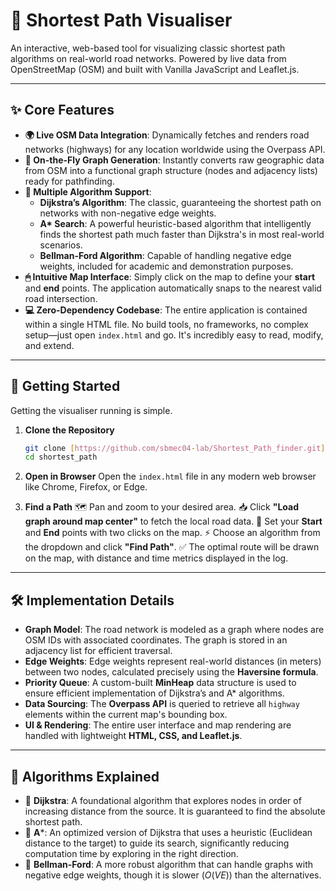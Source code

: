 # 🚦 Shortest Path Visualiser

An interactive, web-based tool for visualizing classic shortest path algorithms on real-world road networks. Powered by live data from OpenStreetMap (OSM) and built with Vanilla JavaScript and Leaflet.js.

---

## ✨ Core Features

* **🌍 Live OSM Data Integration**: Dynamically fetches and renders road networks (highways) for any location worldwide using the Overpass API.
* **🔗 On-the-Fly Graph Generation**: Instantly converts raw geographic data from OSM into a functional graph structure (nodes and adjacency lists) ready for pathfinding.
* **🧮 Multiple Algorithm Support**:
    * **Dijkstra’s Algorithm**: The classic, guaranteeing the shortest path on networks with non-negative edge weights.
    * **A\* Search**: A powerful heuristic-based algorithm that intelligently finds the shortest path much faster than Dijkstra's in most real-world scenarios.
    * **Bellman-Ford Algorithm**: Capable of handling negative edge weights, included for academic and demonstration purposes.
* **🖱 Intuitive Map Interface**: Simply click on the map to define your **start** and **end** points. The application automatically snaps to the nearest valid road intersection.
* **💻 Zero-Dependency Codebase**: The entire application is contained within a single HTML file. No build tools, no frameworks, no complex setup—just open `index.html` and go. It's incredibly easy to read, modify, and extend.

---

## 🚀 Getting Started

Getting the visualiser running is simple.

1.  **Clone the Repository**
    ```bash
    git clone [https://github.com/sbmec04-lab/Shortest_Path_finder.git](https://github.com/sbmec04-lab/Shortest_Path_finder.git)
    cd shortest_path
    ```
2.  **Open in Browser**
    Open the `index.html` file in any modern web browser like Chrome, Firefox, or Edge.

3.  **Find a Path**
    🗺️ Pan and zoom to your desired area.
    📥 Click **"Load graph around map center"** to fetch the local road data.
    📍 Set your **Start** and **End** points with two clicks on the map.
    ⚡ Choose an algorithm from the dropdown and click **"Find Path"**.
    ✅ The optimal route will be drawn on the map, with distance and time metrics displayed in the log.

---

## 🛠️ Implementation Details

* **Graph Model**: The road network is modeled as a graph where nodes are OSM IDs with associated coordinates. The graph is stored in an adjacency list for efficient traversal.
* **Edge Weights**: Edge weights represent real-world distances (in meters) between two nodes, calculated precisely using the **Haversine formula**.
* **Priority Queue**: A custom-built **MinHeap** data structure is used to ensure efficient implementation of Dijkstra’s and A* algorithms.
* **Data Sourcing**: The **Overpass API** is queried to retrieve all `highway` elements within the current map's bounding box.
* **UI & Rendering**: The entire user interface and map rendering are handled with lightweight **HTML, CSS, and Leaflet.js**.

---

## 📜 Algorithms Explained

* 🔹 **Dijkstra**: A foundational algorithm that explores nodes in order of increasing distance from the source. It is guaranteed to find the absolute shortest path.
* 🔹 **A***: An optimized version of Dijkstra that uses a heuristic (Euclidean distance to the target) to guide its search, significantly reducing computation time by exploring in the right direction.
* 🔹 **Bellman-Ford**: A more robust algorithm that can handle graphs with negative edge weights, though it is slower ($O(VE)$) than the alternatives.
